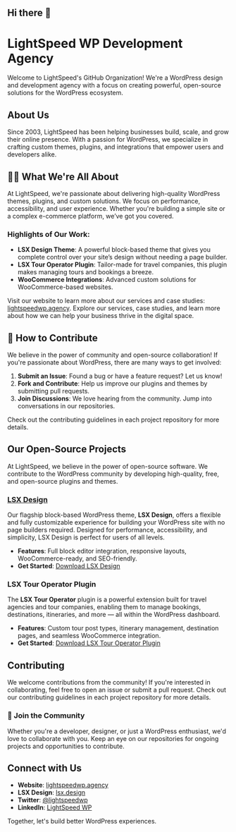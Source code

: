 ## Hi there 👋

<!--

**Here are some ideas to get you started:**

🙋‍♀️ A short introduction - what is your organization all about?
🌈 Contribution guidelines - how can the community get involved?
👩‍💻 Useful resources - where can the community find your docs? Is there anything else the community should know?
🍿 Fun facts - what does your team eat for breakfast?
🧙 Remember, you can do mighty things with the power of [Markdown](https://docs.github.com/github/writing-on-github/getting-started-with-writing-and-formatting-on-github/basic-writing-and-formatting-syntax)
-->


# LightSpeed WP Development Agency

Welcome to LightSpeed's GitHub Organization! We're a WordPress design and development agency with a focus on creating powerful, open-source solutions for the WordPress ecosystem.

## About Us

Since 2003, LightSpeed has been helping businesses build, scale, and grow their online presence. With a passion for WordPress, we specialize in crafting custom themes, plugins, and integrations that empower users and developers alike.

## 🙋‍♀️ What We're All About

At LightSpeed, we're passionate about delivering high-quality WordPress themes, plugins, and custom solutions. We focus on performance, accessibility, and user experience. Whether you're building a simple site or a complex e-commerce platform, we’ve got you covered.

### Highlights of Our Work:
- **LSX Design Theme**: A powerful block-based theme that gives you complete control over your site’s design without needing a page builder.
- **LSX Tour Operator Plugin**: Tailor-made for travel companies, this plugin makes managing tours and bookings a breeze.
- **WooCommerce Integrations**: Advanced custom solutions for WooCommerce-based websites.

Visit our website to learn more about our services and case studies: [lightspeedwp.agency](https://lightspeedwp.agency). Explore our services, case studies, and learn more about how we can help your business thrive in the digital space.

## 🌈 How to Contribute

We believe in the power of community and open-source collaboration! If you're passionate about WordPress, there are many ways to get involved:
1. **Submit an Issue**: Found a bug or have a feature request? Let us know!
2. **Fork and Contribute**: Help us improve our plugins and themes by submitting pull requests.
3. **Join Discussions**: We love hearing from the community. Jump into conversations in our repositories.

Check out the contributing guidelines in each project repository for more details.

## Our Open-Source Projects

At LightSpeed, we believe in the power of open-source software. We contribute to the WordPress community by developing high-quality, free, and open-source plugins and themes.

### [LSX Design](https://lsx.design)
Our flagship block-based WordPress theme, **LSX Design**, offers a flexible and fully customizable experience for building your WordPress site with no page builders required. Designed for performance, accessibility, and simplicity, LSX Design is perfect for users of all levels.

- **Features**: Full block editor integration, responsive layouts, WooCommerce-ready, and SEO-friendly.
- **Get Started**: [Download LSX Design](https://wordpress.org/themes/lsx-design/)

### LSX Tour Operator Plugin
The **LSX Tour Operator** plugin is a powerful extension built for travel agencies and tour companies, enabling them to manage bookings, destinations, itineraries, and more — all within the WordPress dashboard.

- **Features**: Custom tour post types, itinerary management, destination pages, and seamless WooCommerce integration.
- **Get Started**: [Download LSX Tour Operator Plugin](https://wordpress.org/plugins/lsx-tour-operator/)

## Contributing

We welcome contributions from the community! If you're interested in collaborating, feel free to open an issue or submit a pull request. Check out our contributing guidelines in each project repository for more details.

### 🤝 Join the Community
Whether you're a developer, designer, or just a WordPress enthusiast, we'd love to collaborate with you. Keep an eye on our repositories for ongoing projects and opportunities to contribute.

## Connect with Us

- **Website**: [lightspeedwp.agency](https://lightspeedwp.agency)
- **LSX Design**: [lsx.design](https://lsx.design)
- **Twitter**: [@lightspeedwp](https://twitter.com/lightspeedwp)
- **LinkedIn**: [LightSpeed WP](https://www.linkedin.com/company/lightspeed-wp/)

Together, let's build better WordPress experiences.
